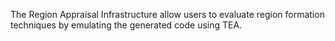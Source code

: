 The Region Appraisal Infrastructure allow users to evaluate region formation techniques by emulating the generated code using TEA.